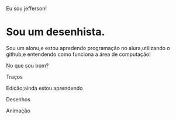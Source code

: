 <!DOCTYPE html>
<html lang="pt-br">
<head>
    <meta charset="UTF-8">
    <meta name="viewport" content="width=device-width, initial-scale=1.0">
    <title>Document</title>
    <link rel="stylesheet" href="style.css">
    <title>Portifólio de jefferson</title>
</head>
<body>
    <img src="cachorro.jpeg" alt="">
    <p>Eu sou jefferson!</p>
    <H1>Sou um desenhista.</H1>
    <P>Sou um alonu,e estou apredendo programação no alura,utilizando o github,e entendendo como funciona a área de computação!</P>
    <P>No que sou bom?</P>
    <P>Traços</P>
    <P>Edicão;ainda estou aprendendo</P>
    <P>Desenhos</P>
    <P>Animação</P>
</body>
</html>

